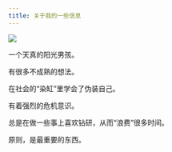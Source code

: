 ```yaml
---
title: 关于我的一些信息
---
```

![](/images/L.jpg)

一个天真的阳光男孩。

有很多不成熟的想法。

在社会的“染缸”里学会了伪装自己。

有着强烈的危机意识。

总是在做一些事上喜欢钻研，从而“浪费”很多时间。

原则，是最重要的东西。
